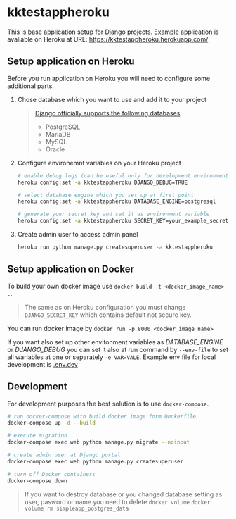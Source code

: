# kktestappheroku

This is base application setup for Django projects.
Example application is avaliable on Heroku at URL: https://kktestappheroku.herokuapp.com/

## Setup application on Heroku

Before you run application on Heroku you will need to configure some additional parts.

1. Chose database which you want to use and add it to your project

    > [Django officially supports the following databases](https://docs.djangoproject.com/en/3.2/ref/databases/):
    > * PostgreSQL
    > * MariaDB
    > * MySQL
    > * Oracle

2. Configure environemnt variables on your Heroku project

    ```bash
    # enable debug logs (can be useful only for development environments)
    heroku config:set -a kktestappheroku DJANGO_DEBUG=TRUE

    # select database engine which you set up at first point
    heroku config:set -a kktestappheroku DATABASE_ENGINE=postgresql

    # generate your secret key and set it as environment variable
    heroku config:set -a kktestappheroku SECRET_KEY=your_example_secret_key
    ```

3. Create admin user to access admin panel

    ```bash
    heroku run python manage.py createsuperuser -a kktestappheroku
    ```

## Setup application on Docker

To build your own docker image use `docker build -t <docker_image_name> .`.

> The same as on Heroku configuration you must change `DJANGO_SECRET_KEY` which contains default not secure key.

You can run docker image by `docker run -p 8000 <docker_image_name>`

If you want also set up other envitonment variables as *DATABASE_ENGINE* or *DJANGO_DEBUG* you can set it also at run command by `--env-file` to set all wariables at one or separately `-e VAR=VALE`. Example env file for local development is [.env.dev](.env.dev) 


## Development

For development purposes the best solution is to use `docker-compose`.

```bash
# run docker-compose with build docker image form Dockerfile
docker-compose up -d --build

# execute migration
docker-compose exec web python manage.py migrate --noinput

# create admin user at Django portal
docker-compose exec web python manage.py createsuperuser

# turn off Docker containers
docker-compose down
```

> If you want to destroy database or you changed database setting as user, pasword or name you need to delete `docker volume`
> `docker volume rm simpleapp_postgres_data`
